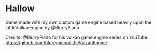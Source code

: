 # Hallow
Game made with my own custom game engine based heavily upon the LittleVulkanEngine by @BlurryPiano

Credits:
@BlurryPiano for his vulkan game engine series on YouTube: https://github.com/blurrypiano/littleVulkanEngine
